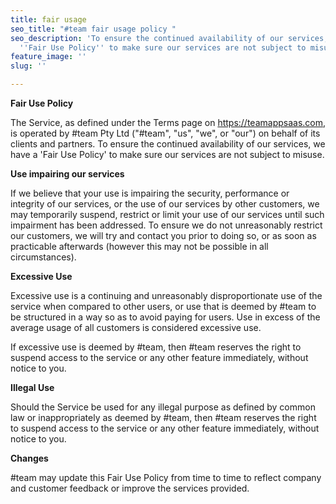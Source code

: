 ```yaml
---
title: fair usage
seo_title: "#team fair usage policy "
seo_description: 'To ensure the continued availability of our services, we have a
  ''Fair Use Policy'' to make sure our services are not subject to misuse. '
feature_image: ''
slug: ''

---
```

**Fair Use Policy**

The Service, as defined under the Terms page on https://teamappsaas.com, is operated by #team Pty Ltd ("#team", "us", "we", or "our") on behalf of its clients and partners. To ensure the continued availability of our services, we have a 'Fair Use Policy' to make sure our services are not subject to misuse.

**Use impairing our services**

If we believe that your use is impairing the security, performance or integrity of our services, or the use of our services by other customers, we may temporarily suspend, restrict or limit your use of our services until such impairment has been addressed. To ensure we do not unreasonably restrict our customers, we will try and contact you prior to doing so, or as soon as practicable afterwards (however this may not be possible in all circumstances).

**Excessive Use**

Excessive use is a continuing and unreasonably disproportionate use of the service when compared to other users, or use that is deemed by #team to be structured in a way so as to avoid paying for users.  Use in excess of the average usage of all customers is considered excessive use.

If excessive use is deemed by #team, then #team reserves the right to suspend access to the service or any other feature immediately, without notice to you.

**Illegal Use**

Should the Service be used for any illegal purpose as defined by common law or inappropriately as deemed by #team, then #team reserves the right to suspend access to the service or any other feature immediately, without notice to you.

**Changes**

\#team may update this Fair Use Policy from time to time to reflect company and customer feedback or improve the services provided.